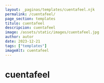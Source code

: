 ```yaml
---
layout: _paginas/templates/cuentafeel.njk
permalink: /cuentafeel/
page_section: templates
titulo: cuentafeel
descripcion: cuentafeel
image: /assets/static/images/cuentafeel.jpg
author: autor
date: 2023-12-21 
tags: ["templates"]
imageAlt: cuentafeel
---
```

# cuentafeel
